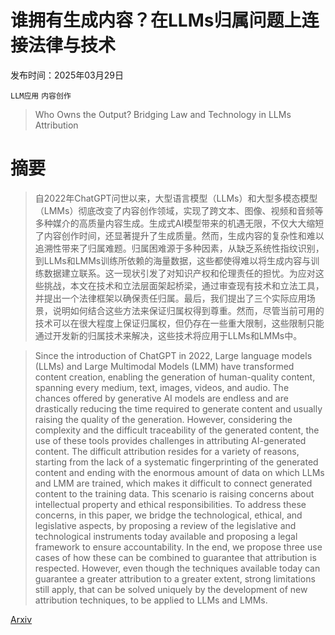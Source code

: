 # 谁拥有生成内容？在LLMs归属问题上连接法律与技术

发布时间：2025年03月29日

`LLM应用` `内容创作`

> Who Owns the Output? Bridging Law and Technology in LLMs Attribution

# 摘要

> 自2022年ChatGPT问世以来，大型语言模型（LLMs）和大型多模态模型（LMMs）彻底改变了内容创作领域，实现了跨文本、图像、视频和音频等多种媒介的高质量内容生成。生成式AI模型带来的机遇无限，不仅大大缩短了内容创作时间，还显著提升了生成质量。然而，生成内容的复杂性和难以追溯性带来了归属难题。归属困难源于多种因素，从缺乏系统性指纹识别，到LLMs和LMMs训练所依赖的海量数据，这些都使得难以将生成内容与训练数据建立联系。这一现状引发了对知识产权和伦理责任的担忧。为应对这些挑战，本文在技术和立法层面架起桥梁，通过审查现有技术和立法工具，并提出一个法律框架以确保责任归属。最后，我们提出了三个实际应用场景，说明如何结合这些方法来保证归属权得到尊重。然而，尽管当前可用的技术可以在很大程度上保证归属权，但仍存在一些重大限制，这些限制只能通过开发新的归属技术来解决，这些技术将应用于LLMs和LMMs中。

> Since the introduction of ChatGPT in 2022, Large language models (LLMs) and Large Multimodal Models (LMM) have transformed content creation, enabling the generation of human-quality content, spanning every medium, text, images, videos, and audio. The chances offered by generative AI models are endless and are drastically reducing the time required to generate content and usually raising the quality of the generation. However, considering the complexity and the difficult traceability of the generated content, the use of these tools provides challenges in attributing AI-generated content. The difficult attribution resides for a variety of reasons, starting from the lack of a systematic fingerprinting of the generated content and ending with the enormous amount of data on which LLMs and LMM are trained, which makes it difficult to connect generated content to the training data. This scenario is raising concerns about intellectual property and ethical responsibilities. To address these concerns, in this paper, we bridge the technological, ethical, and legislative aspects, by proposing a review of the legislative and technological instruments today available and proposing a legal framework to ensure accountability. In the end, we propose three use cases of how these can be combined to guarantee that attribution is respected. However, even though the techniques available today can guarantee a greater attribution to a greater extent, strong limitations still apply, that can be solved uniquely by the development of new attribution techniques, to be applied to LLMs and LMMs.

[Arxiv](https://arxiv.org/abs/2504.01032)
